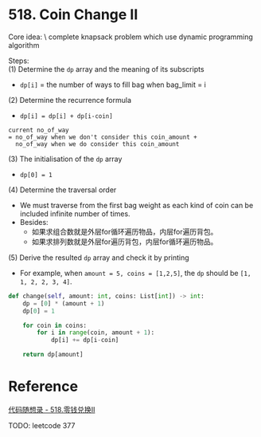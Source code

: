 # 518. Coin Change II
Core idea: \ 
complete knapsack problem which use dynamic programming algorithm

Steps:\
(1) Determine the `dp` array and the meaning of its subscripts
- `dp[i]` = the number of ways to fill bag when bag_limit = i

(2) Determine the recurrence formula
- `dp[i] = dp[i] + dp[i-coin]`
```
current no_of_way 
= no_of_way when we don't consider this coin_amount + 
  no_of_way when we do consider this coin_amount 
```

(3) The initialisation of the `dp` array
- `dp[0] = 1`

(4) Determine the traversal order
- We must traverse from the first bag weight as each kind of coin can be included infinite number of times.
- Besides:
    - 如果求组合数就是外层for循环遍历物品，内层for遍历背包。
    - 如果求排列数就是外层for遍历背包，内层for循环遍历物品。

(5) Derive the resulted `dp` array and check it by printing
- For example, when `amount = 5, coins = [1,2,5]`, the `dp` should be `[1, 1, 2, 2, 3, 4]`.

```PYTHON
def change(self, amount: int, coins: List[int]) -> int:
    dp = [0] * (amount + 1)
    dp[0] = 1

    for coin in coins:
        for i in range(coin, amount + 1):
            dp[i] += dp[i-coin]

    return dp[amount]
```

# Reference
[代码随想录 - 518.零钱兑换II](https://programmercarl.com/0518.零钱兑换II.html#思路)

TODO: leetcode 377